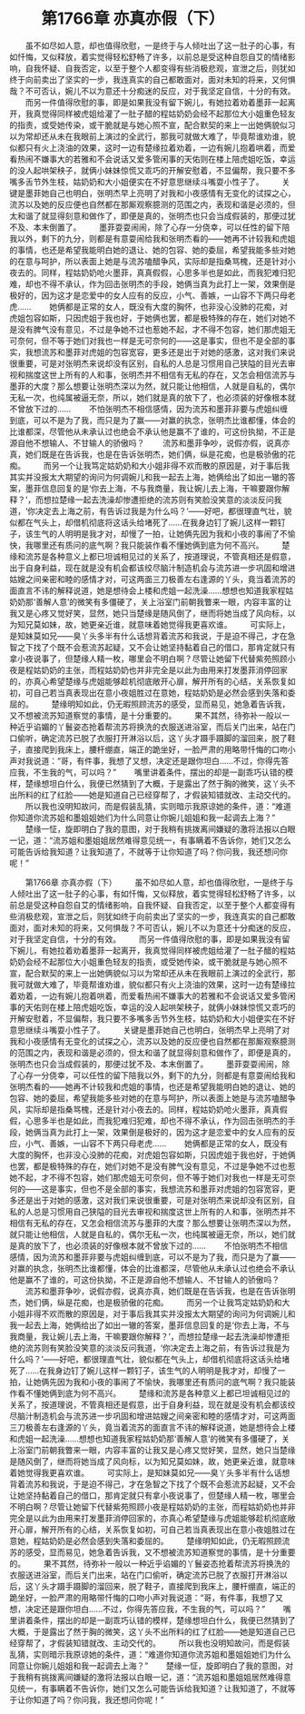 # 　　第1766章 亦真亦假（下）
　　虽不如尽如人意，却也值得欣慰，一是终于与人倾吐出了这一肚子的心事，有如忏悔，又似释放，着实觉得轻松舒畅了许多，以前总是受这种自怨自艾的情绪影响，自我怀疑、自我否定，以至于整个人都变得有些消极悲观，宣泄之后，则犹如终于向前卖出了坚实的一步，我连真实的自己都敢面对，面对未知的将来，又何惧哉？不可否认，婉儿不以为意还十分痴迷的反应，对于我坚定自信，十分的有效。
　　而另一件值得欣慰的事，即是如果我没有留下婉儿，有她拉着劝着墨菲一起离开，我真觉得同样被虎姐给灌了一肚子醋的程姑奶奶会经不起那位大小姐重色轻友的指责，或受她传染，或干脆就是与她心照不宣，配合默契的来上一出她俩貌似习以为常却还从未在我眼前上演过的全武行，那我可就做大难了，毕竟帮谁劝谁，貌似都只有火上浇油的效果，这时一边有楚缘拉着劝着，一边有婉儿抱着哄着，而爱看热闹不嫌事大的若雅和不会说话又爱多管闲事的天佑则在楼上陪虎姐吃饭，幸运的没人起哄架秧子，就俩小妹妹惊慌又乖巧的开解安慰着，不显偏帮，我只要不多嘴多舌节外生枝，姑奶奶和大小姐便实在不好意思继续斗嘴耍小性子了。
　　关键是墨菲她自己也明白，张明杰早上亮明了对我和小夜感情有无变化的试探之心，流苏以及她的反应便也自然都在那厮观察臆测的范围之内，表现和谐是必须的，但太和谐了就显得刻意和做作了，即便是真的，张明杰也只会当成假装的，那便过犹不及、本末倒置了。
　　墨菲耍耍闹闹，除了心存一分侥幸，可以任性的留下陪我以外，剩下的九分，则都是有意耍闹给我和张明杰看的——她再不计较我和虎姐的事情，也还是希望我能明白她的退让、她的包容、她的委屈，希望我能多些对她的在意与呵护，所以表面上她是与流苏嗑醋争风，实际却是指桑骂槐，还是针对小夜去的。同样，程姑奶奶呛火墨菲，真真假假，心思多半也是如此，而我犯难归犯难，却也不得不承认，作为回击张明杰的手段，她俩当真为此打上一架，效果倒是极好的，因为这才是恋爱中的女人应有的反应，小气、善嫉，一山容不下两只母老虎……
　　她俩都是正常的女人，既没有大度的胸怀，也非没心没肺的花痴，对虎姐包容如斯，只因虎姐于我也好，于她俩也罢，都是极特殊的存在，她们对她不是没有脾气没有意见，不过是争她不过也惹她不起，才不得不包容，她们那虎姐无可奈何，但不等于她们对我也一样是无可奈何的——这是事实，但也不是全部的事实，我想流苏和墨菲对虎姐的包容宽容，更多还是出于对她的感激，这对我们来说很重要，可是对张明杰来说却没有区别，自私的人总是习惯用自己狭隘的目光去审视和揣度这世上所有的人和事，张明杰并不相信有无私的存在，又怎会相信流苏与墨菲的大度？那么想要让张明杰深以为然，就只能让他相信，人就是自私的，偶尔无私一次，也纯属被逼无奈，所以，她们就是真的放下了，也必须装的好像根本就不曾放下过的……
　　不怕张明杰不相信感情，因为流苏和墨菲非要与虎姐纠缠到底，可以不是为了我，而只是为了赢——对赢的执念，张明杰比谁都懂，体会的比谁都深，尽管他从未承认过也绝会不承认他是赢不了谁的，可这份执拗，不正是源自他不想输人、不甘输人的骄傲吗？
　　流苏和墨菲争吵，说假亦假，说真亦真，她们既是在告诉我，也是在告诉张明杰，她们俩，纵是花痴，也是极骄傲的花痴。
　　而另一个让我笃定姑奶奶和大小姐非得不欢而散的原因是，对于事后我其实并没报太大期望的询问为何调婉儿和我一起去上海，她俩给出了如出一辙的答案，墨菲信息回复的是‘你去上海，不与我商量，我让婉儿去上海，干嘛要跟你解释？’，而想拉楚缘一起去洗澡却惨遭拒绝的流苏则有笑脸没笑意的淡淡反问我道，‘你决定去上海之前，有告诉过我是为什么吗？’——好吧，都很理直气壮，貌似都在气头上，却借机彻底将这话头给堵死了……在我身边钉了婉儿这样一颗钉子，该生气的人明明是我才对，却慢了一拍，让她俩先因为我和小夜的事闹了不愉快，我哪里还有质问的底气啊？我只能装作看不懂她俩到底为何不高兴。
　　楚缘和流苏是各种意义上都已坦诚相见过的关系了，按道理说，不管真相还是假意，出于自身利益，现在就是没有机会都该绞尽脑汁制造机会与流苏进一步巩固和增进姑嫂之间亲密和睦的感情才对，可这两面三刀极善左右逢源的丫头，竟当着流苏的面直言不讳的解释说道，她是想待会上楼和虎姐一起洗澡……想想也知道我家程姑奶奶那‘善解人意’的微笑有多僵硬了，关上浴室门前朝我瞥来一眼，内容丰富的让我又是心疼又觉好笑，显然，她只当楚缘是随风倒了，继而将她当成了风向标，以为知兄莫如妹，故，她更亲近谁，就意味着她觉得我更喜欢谁。
　　可实际上，是知妹莫如兄——臭丫头多半有什么话想背着流苏和我说，于是迫不得己，才在急智之下找了个既不会惹流苏起疑，又不会让她坚持黏着自己的借口，那肯定就只有拿小夜说事了，但楚缘人精一枚，哪里会不明白啊？尽管让她留下代替紫苑照顾小夜是程姑奶奶的主张，而程姑奶奶也并非完全是以此为由用来打发墨菲消停回家的，亦真心希望楚缘与虎姐能够趁机彻底敞开心扉，解开所有的心结，关系恢复如初，可自己若当真表现出在意小夜姐胜过在意她，程姑奶奶是必然会感到失落和委屈的。
　　楚缘明知如此，仍无暇照顾流苏的感受，显而易见，她急着告诉我，又不想被流苏知道察觉的事情，是十分重要的。
　　果不其然，待弥补一般以一种近乎谄媚的丫鬟姿态抢着帮流苏将换洗的衣服送进浴室，而后关门出来，站在门口偷听，确定流苏已脱了衣服打开淋浴以后，这丫头才蹑手蹑脚的溜回来，脱了鞋子，直接爬到我床上，腰杆绷直，端正的跪坐好，一脸严肃的用略带忏悔的口吻小声对我说道：“哥，有件事，我想了又想，决定还是跟你坦白……不过，你得先答应我，不生我的气，可以吗？”
　　嘴里讲着条件，摆出的却是一副乖巧认错的模样，楚缘想坦白什么，我便已然猜到了大概，于是露出了然于胸的微笑，这丫头不出所料的红了红脸——她是知道自己已经穿帮了，才假装知错就改、主动交代的。
　　所以我也没明知故问，而是假装乱猜，实则暗示我原谅她的条件，道：“难道你知道你流苏姐和墨姐姐她们为什么同意让你婉儿姐姐和我一起调去上海？”
　　楚缘一怔，旋即明白了我的意图，对于我稍有挑拨离间嫌疑的激将法报以白眼一记，道：“流苏姐和墨姐姐居然难得意见统一，有事瞒着不告诉你，她们又怎么可能告诉给我知道？让我知道了，不就等于让你知道了吗？你问我，我还想问你呢！”

　　第1766章 亦真亦假（下）
　　虽不如尽如人意，却也值得欣慰，一是终于与人倾吐出了这一肚子的心事，有如忏悔，又似释放，着实觉得轻松舒畅了许多，以前总是受这种自怨自艾的情绪影响，自我怀疑、自我否定，以至于整个人都变得有些消极悲观，宣泄之后，则犹如终于向前卖出了坚实的一步，我连真实的自己都敢面对，面对未知的将来，又何惧哉？不可否认，婉儿不以为意还十分痴迷的反应，对于我坚定自信，十分的有效。
　　而另一件值得欣慰的事，即是如果我没有留下婉儿，有她拉着劝着墨菲一起离开，我真觉得同样被虎姐给灌了一肚子醋的程姑奶奶会经不起那位大小姐重色轻友的指责，或受她传染，或干脆就是与她心照不宣，配合默契的来上一出她俩貌似习以为常却还从未在我眼前上演过的全武行，那我可就做大难了，毕竟帮谁劝谁，貌似都只有火上浇油的效果，这时一边有楚缘拉着劝着，一边有婉儿抱着哄着，而爱看热闹不嫌事大的若雅和不会说话又爱多管闲事的天佑则在楼上陪虎姐吃饭，幸运的没人起哄架秧子，就俩小妹妹惊慌又乖巧的开解安慰着，不显偏帮，我只要不多嘴多舌节外生枝，姑奶奶和大小姐便实在不好意思继续斗嘴耍小性子了。
　　关键是墨菲她自己也明白，张明杰早上亮明了对我和小夜感情有无变化的试探之心，流苏以及她的反应便也自然都在那厮观察臆测的范围之内，表现和谐是必须的，但太和谐了就显得刻意和做作了，即便是真的，张明杰也只会当成假装的，那便过犹不及、本末倒置了。
　　墨菲耍耍闹闹，除了心存一分侥幸，可以任性的留下陪我以外，剩下的九分，则都是有意耍闹给我和张明杰看的——她再不计较我和虎姐的事情，也还是希望我能明白她的退让、她的包容、她的委屈，希望我能多些对她的在意与呵护，所以表面上她是与流苏嗑醋争风，实际却是指桑骂槐，还是针对小夜去的。同样，程姑奶奶呛火墨菲，真真假假，心思多半也是如此，而我犯难归犯难，却也不得不承认，作为回击张明杰的手段，她俩当真为此打上一架，效果倒是极好的，因为这才是恋爱中的女人应有的反应，小气、善嫉，一山容不下两只母老虎……
　　她俩都是正常的女人，既没有大度的胸怀，也非没心没肺的花痴，对虎姐包容如斯，只因虎姐于我也好，于她俩也罢，都是极特殊的存在，她们对她不是没有脾气没有意见，不过是争她不过也惹她不起，才不得不包容，她们那虎姐无可奈何，但不等于她们对我也一样是无可奈何的——这是事实，但也不是全部的事实，我想流苏和墨菲对虎姐的包容宽容，更多还是出于对她的感激，这对我们来说很重要，可是对张明杰来说却没有区别，自私的人总是习惯用自己狭隘的目光去审视和揣度这世上所有的人和事，张明杰并不相信有无私的存在，又怎会相信流苏与墨菲的大度？那么想要让张明杰深以为然，就只能让他相信，人就是自私的，偶尔无私一次，也纯属被逼无奈，所以，她们就是真的放下了，也必须装的好像根本就不曾放下过的……
　　不怕张明杰不相信感情，因为流苏和墨菲非要与虎姐纠缠到底，可以不是为了我，而只是为了赢——对赢的执念，张明杰比谁都懂，体会的比谁都深，尽管他从未承认过也绝会不承认他是赢不了谁的，可这份执拗，不正是源自他不想输人、不甘输人的骄傲吗？
　　流苏和墨菲争吵，说假亦假，说真亦真，她们既是在告诉我，也是在告诉张明杰，她们俩，纵是花痴，也是极骄傲的花痴。
　　而另一个让我笃定姑奶奶和大小姐非得不欢而散的原因是，对于事后我其实并没报太大期望的询问为何调婉儿和我一起去上海，她俩给出了如出一辙的答案，墨菲信息回复的是‘你去上海，不与我商量，我让婉儿去上海，干嘛要跟你解释？’，而想拉楚缘一起去洗澡却惨遭拒绝的流苏则有笑脸没笑意的淡淡反问我道，‘你决定去上海之前，有告诉过我是为什么吗？’——好吧，都很理直气壮，貌似都在气头上，却借机彻底将这话头给堵死了……在我身边钉了婉儿这样一颗钉子，该生气的人明明是我才对，却慢了一拍，让她俩先因为我和小夜的事闹了不愉快，我哪里还有质问的底气啊？我只能装作看不懂她俩到底为何不高兴。
　　楚缘和流苏是各种意义上都已坦诚相见过的关系了，按道理说，不管真相还是假意，出于自身利益，现在就是没有机会都该绞尽脑汁制造机会与流苏进一步巩固和增进姑嫂之间亲密和睦的感情才对，可这两面三刀极善左右逢源的丫头，竟当着流苏的面直言不讳的解释说道，她是想待会上楼和虎姐一起洗澡……想想也知道我家程姑奶奶那‘善解人意’的微笑有多僵硬了，关上浴室门前朝我瞥来一眼，内容丰富的让我又是心疼又觉好笑，显然，她只当楚缘是随风倒了，继而将她当成了风向标，以为知兄莫如妹，故，她更亲近谁，就意味着她觉得我更喜欢谁。
　　可实际上，是知妹莫如兄——臭丫头多半有什么话想背着流苏和我说，于是迫不得己，才在急智之下找了个既不会惹流苏起疑，又不会让她坚持黏着自己的借口，那肯定就只有拿小夜说事了，但楚缘人精一枚，哪里会不明白啊？尽管让她留下代替紫苑照顾小夜是程姑奶奶的主张，而程姑奶奶也并非完全是以此为由用来打发墨菲消停回家的，亦真心希望楚缘与虎姐能够趁机彻底敞开心扉，解开所有的心结，关系恢复如初，可自己若当真表现出在意小夜姐胜过在意她，程姑奶奶是必然会感到失落和委屈的。
　　楚缘明知如此，仍无暇照顾流苏的感受，显而易见，她急着告诉我，又不想被流苏知道察觉的事情，是十分重要的。
　　果不其然，待弥补一般以一种近乎谄媚的丫鬟姿态抢着帮流苏将换洗的衣服送进浴室，而后关门出来，站在门口偷听，确定流苏已脱了衣服打开淋浴以后，这丫头才蹑手蹑脚的溜回来，脱了鞋子，直接爬到我床上，腰杆绷直，端正的跪坐好，一脸严肃的用略带忏悔的口吻小声对我说道：“哥，有件事，我想了又想，决定还是跟你坦白……不过，你得先答应我，不生我的气，可以吗？”
　　嘴里讲着条件，摆出的却是一副乖巧认错的模样，楚缘想坦白什么，我便已然猜到了大概，于是露出了然于胸的微笑，这丫头不出所料的红了红脸——她是知道自己已经穿帮了，才假装知错就改、主动交代的。
　　所以我也没明知故问，而是假装乱猜，实则暗示我原谅她的条件，道：“难道你知道你流苏姐和墨姐姐她们为什么同意让你婉儿姐姐和我一起调去上海？”
　　楚缘一怔，旋即明白了我的意图，对于我稍有挑拨离间嫌疑的激将法报以白眼一记，道：“流苏姐和墨姐姐居然难得意见统一，有事瞒着不告诉你，她们又怎么可能告诉给我知道？让我知道了，不就等于让你知道了吗？你问我，我还想问你呢！”
